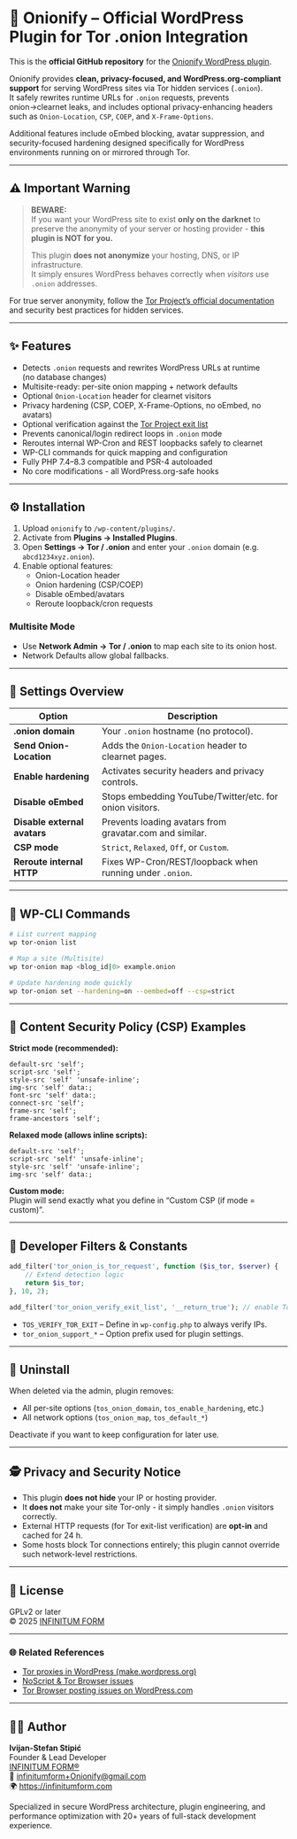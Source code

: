 # 🧅 Onionify – Official WordPress Plugin for Tor .onion Integration

This is the **official GitHub repository** for the [Onionify WordPress plugin](https://wordpress.org/plugins/onionify/).

Onionify provides **clean, privacy-focused, and WordPress.org-compliant support** for serving WordPress sites via Tor hidden services (`.onion`).  
It safely rewrites runtime URLs for `.onion` requests, prevents onion→clearnet leaks, and includes optional privacy-enhancing headers such as `Onion-Location`, `CSP`, `COEP`, and `X-Frame-Options`.  

Additional features include oEmbed blocking, avatar suppression, and security-focused hardening designed specifically for WordPress environments running on or mirrored through Tor.

---

## ⚠ Important Warning

> **BEWARE:**  
> If you want your WordPress site to exist **only on the darknet** to preserve the anonymity of your server or hosting provider - **this plugin is NOT for you.**  
>  
> This plugin **does not anonymize** your hosting, DNS, or IP infrastructure.  
> It simply ensures WordPress behaves correctly when *visitors* use `.onion` addresses.

For true server anonymity, follow the [Tor Project’s official documentation](https://community.torproject.org/onion-services/) and security best practices for hidden services.

---

## ✨ Features

- Detects `.onion` requests and rewrites WordPress URLs at runtime  
  (no database changes)
- Multisite-ready: per-site onion mapping + network defaults
- Optional `Onion-Location` header for clearnet visitors
- Privacy hardening (CSP, COEP, X-Frame-Options, no oEmbed, no avatars)
- Optional verification against the [Tor Project exit list](https://check.torproject.org/exit-addresses)
- Prevents canonical/login redirect loops in `.onion` mode
- Reroutes internal WP-Cron and REST loopbacks safely to clearnet
- WP-CLI commands for quick mapping and configuration
- Fully PHP 7.4–8.3 compatible and PSR-4 autoloaded
- No core modifications - all WordPress.org-safe hooks

---

## ⚙️ Installation

1. Upload `onionify` to `/wp-content/plugins/`.
2. Activate from **Plugins → Installed Plugins**.
3. Open **Settings → Tor / .onion** and enter your `.onion` domain (e.g. `abcd1234xyz.onion`).
4. Enable optional features:
   - Onion-Location header
   - Onion hardening (CSP/COEP)
   - Disable oEmbed/avatars
   - Reroute loopback/cron requests

### Multisite Mode
- Use **Network Admin → Tor / .onion** to map each site to its onion host.
- Network Defaults allow global fallbacks.

---

## 🧠 Settings Overview

| Option | Description |
|--------|--------------|
| **.onion domain** | Your `.onion` hostname (no protocol). |
| **Send Onion-Location** | Adds the `Onion-Location` header to clearnet pages. |
| **Enable hardening** | Activates security headers and privacy controls. |
| **Disable oEmbed** | Stops embedding YouTube/Twitter/etc. for onion visitors. |
| **Disable external avatars** | Prevents loading avatars from gravatar.com and similar. |
| **CSP mode** | `Strict`, `Relaxed`, `Off`, or `Custom`. |
| **Reroute internal HTTP** | Fixes WP-Cron/REST/loopback when running under `.onion`. |

---

## 🧩 WP-CLI Commands

```bash
# List current mapping
wp tor-onion list

# Map a site (Multisite)
wp tor-onion map <blog_id|0> example.onion

# Update hardening mode quickly
wp tor-onion set --hardening=on --oembed=off --csp=strict
```

---

## 🔐 Content Security Policy (CSP) Examples

**Strict mode (recommended):**
```text
default-src 'self';
script-src 'self';
style-src 'self' 'unsafe-inline';
img-src 'self' data:;
font-src 'self' data:;
connect-src 'self';
frame-src 'self';
frame-ancestors 'self';
```

**Relaxed mode (allows inline scripts):**
```text
default-src 'self';
script-src 'self' 'unsafe-inline';
style-src 'self' 'unsafe-inline';
img-src 'self' data:;
```

**Custom mode:**  
Plugin will send exactly what you define in “Custom CSP (if mode = custom)”.

---

## 🧱 Developer Filters & Constants

```php
add_filter('tor_onion_is_tor_request', function ($is_tor, $server) {
    // Extend detection logic
    return $is_tor;
}, 10, 2);

add_filter('tor_onion_verify_exit_list', '__return_true'); // enable Tor exit verification
```

- `TOS_VERIFY_TOR_EXIT` – Define in `wp-config.php` to always verify IPs.
- `tor_onion_support_*` – Option prefix used for plugin settings.

---

## 🧹 Uninstall

When deleted via the admin, plugin removes:
- All per-site options (`tos_onion_domain`, `tos_enable_hardening`, etc.)
- All network options (`tos_onion_map`, `tos_default_*`)

Deactivate if you want to keep configuration for later use.

---

## 🕵️ Privacy and Security Notice

- This plugin **does not hide** your IP or hosting provider.
- It **does not** make your site Tor-only - it simply handles `.onion` visitors correctly.
- External HTTP requests (for Tor exit-list verification) are **opt-in** and cached for 24 h.
- Some hosts block Tor connections entirely; this plugin cannot override such network-level restrictions.

---

## 📄 License

GPLv2 or later  
© 2025 [INFINITUM FORM](https://infinitumform.com)  

---

### 🌐 Related References

- [Tor proxies in WordPress (make.wordpress.org)](https://make.wordpress.org/support/2014/02/tor-proxies-in-wordpress/)
- [NoScript & Tor Browser issues](https://wordpress.org/support/topic/noscript-theme-tor-browser-safest-settings-no-javascript/)
- [Tor Browser posting issues on WordPress.com](https://wordpress.com/forums/topic/impossible-to-post-using-tor/)

---

## 🧑‍💻 Author

**Ivijan-Stefan Stipić**  
Founder & Lead Developer  
[INFINITUM FORM®](https://infinitumform.com)  
📧 infinitumform+Onionify@gmail.com  
🌍 https://infinitumform.com

Specialized in secure WordPress architecture, plugin engineering, and performance optimization with 20+ years of full-stack development experience.
